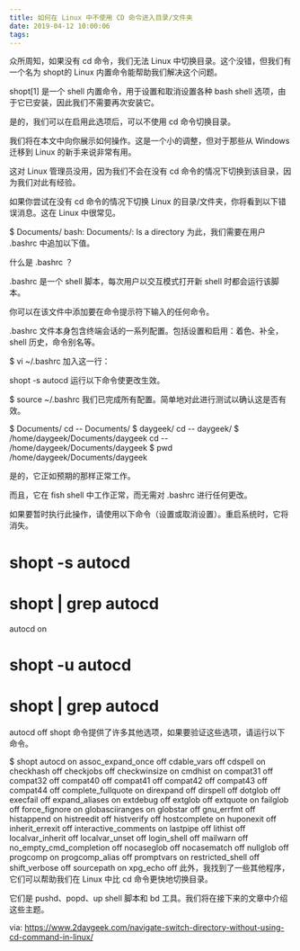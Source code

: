 ```yaml
---
title: 如何在 Linux 中不使用 CD 命令进入目录/文件夹
date: 2019-04-12 10:00:06
tags:
---
```


众所周知，如果没有 cd 命令，我们无法 Linux 中切换目录。这个没错，但我们有一个名为 shopt的 Linux 内置命令能帮助我们解决这个问题。

shopt[1] 是一个 shell 内置命令，用于设置和取消设置各种 bash shell 选项，由于它已安装，因此我们不需要再次安装它。

是的，我们可以在启用此选项后，可以不使用 cd 命令切换目录。

我们将在本文中向你展示如何操作。这是一个小的调整，但对于那些从 Windows 迁移到 Linux 的新手来说非常有用。

这对 Linux 管理员没用，因为我们不会在没有 cd 命令的情况下切换到该目录，因为我们对此有经验。

如果你尝试在没有 cd 命令的情况下切换 Linux 的目录/文件夹，你将看到以下错误消息。这在 Linux 中很常见。

$ Documents/
bash: Documents/: Is a directory
为此，我们需要在用户 .bashrc 中追加以下值。

什么是 .bashrc ？

.bashrc 是一个 shell 脚本，每次用户以交互模式打开新 shell 时都会运行该脚本。

你可以在该文件中添加要在命令提示符下输入的任何命令。

.bashrc 文件本身包含终端会话的一系列配置。包括设置和启用：着色、补全，shell 历史，命令别名等。

$ vi ~/.bashrc
加入这一行：

shopt -s autocd
运行以下命令使更改生效。

$ source ~/.bashrc
我们已完成所有配置。简单地对此进行测试以确认这是否有效。

$ Documents/
cd -- Documents/
$ daygeek/
cd -- daygeek/
$ /home/daygeek/Documents/daygeek
cd -- /home/daygeek/Documents/daygeek
$ pwd
/home/daygeek/Documents/daygeek

是的，它正如预期的那样正常工作。

而且，它在 fish shell 中工作正常，而无需对 .bashrc 进行任何更改。


如果要暂时执行此操作，请使用以下命令（设置或取消设置）。重启系统时，它将消失。

# shopt -s autocd
# shopt | grep autocd
autocd  on
# shopt -u autocd
# shopt | grep autocd
autocd  off
shopt 命令提供了许多其他选项，如果要验证这些选项，请运行以下命令。

$ shopt
autocd  on
assoc_expand_once   off
cdable_vars     off
cdspell     on
checkhash   off
checkjobs   off
checkwinsize    on
cmdhist     on
compat31    off
compat32    off
compat40    off
compat41    off
compat42    off
compat43    off
compat44    off
complete_fullquote  on
direxpand   off
dirspell    off
dotglob     off
execfail    off
expand_aliases  on
extdebug    off
extglob     off
extquote    on
failglob    off
force_fignore   on
globasciiranges on
globstar    off
gnu_errfmt  off
histappend  on
histreedit  off
histverify  off
hostcomplete    on
huponexit   off
inherit_errexit off
interactive_comments    on
lastpipe    off
lithist     off
localvar_inherit    off
localvar_unset  off
login_shell     off
mailwarn    off
no_empty_cmd_completion off
nocaseglob  off
nocasematch     off
nullglob    off
progcomp    on
progcomp_alias  off
promptvars  on
restricted_shell    off
shift_verbose   off
sourcepath  on
xpg_echo    off
此外，我找到了一些其他程序，它们可以帮助我们在 Linux 中比 cd 命令更快地切换目录。

它们是 pushd、popd、up shell 脚本和 bd 工具。我们将在接下来的文章中介绍这些主题。

via: https://www.2daygeek.com/navigate-switch-directory-without-using-cd-command-in-linux/